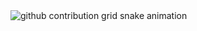 <picture>
  <source media="(prefers-color-scheme: dark)" srcset="https://raw.githubusercontent.com/Artniaina/platane/output/dist/github-contribution-grid-snake-dark.svg">
  <source media="(prefers-color-scheme: light)" srcset="https://raw.githubusercontent.com/Artniaina/platane/output/dist/github-contribution-grid-snake.svg">
  <img alt="github contribution grid snake animation" src="https://raw.githubusercontent.com/Artniaina/platane/output/dist/github-contribution-grid-snake.svg">
</picture>
